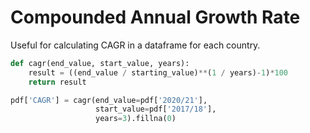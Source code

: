 # Compounded Annual Growth Rate

Useful for calculating CAGR in a dataframe for each country.

```python
def cagr(end_value, start_value, years):
    result = ((end_value / starting_value)**(1 / years)-1)*100
    return result
```

```python
pdf['CAGR'] = cagr(end_value=pdf['2020/21'],
                   start_value=pdf['2017/18'], 
                   years=3).fillna(0)
```
